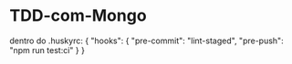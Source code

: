 # TDD-com-Mongo
dentro do .huskyrc:
{
  "hooks": {
    "pre-commit": "lint-staged",
    "pre-push": "npm run test:ci"
  }
}
